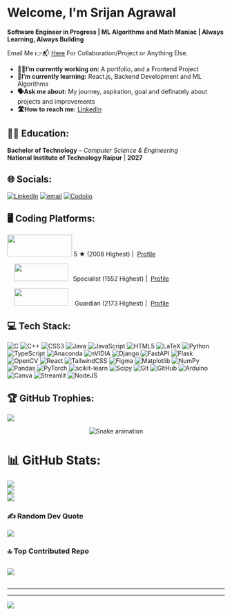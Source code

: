 # Welcome, I'm Srijan Agrawal
**Software Engineer in Progress | ML Algorithms and Math Maniac | Always Learning, Always Building**

Email Me 👉📬 <a href="mailto:srijanagrawal89@gmail.com">Here</a> For Collaboration/Project or Anything Else.

- **👨‍💻I’m currently working on:** A portfolio, and a Frontend Project
- **📔I’m currently learning:** React.js, Backend Development and ML Algorithms
- **🗣️Ask me about:** My journey, aspiration, goal and definately about projects and improvements
- **🛣️How to reach me:** <a href="https://www.linkedin.com/in/srijan4o4/">LinkedIn</a>

## 🧑‍🎓 Education: 
**Bachelor of Technology** – *Computer Science & Engineering*  
**National Institute of Technology Raipur** | **2027**

## 🌐 Socials:
[![LinkedIn](https://img.shields.io/badge/LinkedIn-%230077B5.svg?logo=linkedin&logoColor=white)](https://linkedin.com/in/https://www.linkedin.com/in/srijan4o4/) [![email](https://img.shields.io/badge/Email-D14836?logo=gmail&logoColor=white)](mailto:srijanagrawal89@gmail.com) 
[![Codolio](https://img.shields.io/badge/Codolio-orange.svg)](https://codolio.com/profile/Srijan)


## 🖥️ Coding Platforms:
<div>
<p>
     <img src="https://cdn.codechef.com/images/cc-logo.svg" height="50" width="150">
    <span class="rating">5 &#9733</span> (2008 Highest) | &nbsp;<a href = "https://www.codechef.com/users/srijanagrawal4">Profile</a>
</p>
<p>  &nbsp;&nbsp;&nbsp;&nbsp;</tab><img src ="https://codeforces.org/s/22481/images/codeforces-sponsored-by-ton.png" height="40" width="125">
    <span class="cfcolor">&nbsp; Specialist </span>(1552 Highest) | &nbsp;<a href = "https://codeforces.com/profile/srijanagrawal">Profile</a>
</p>
<p>
     &nbsp;&nbsp;&nbsp;&nbsp;</tab><img src ="https://upload.wikimedia.org/wikipedia/commons/c/c2/LeetCode_Logo_2.png" height="40" width="125">  
    <span class="cfcolor">&nbsp;&nbsp;&nbsp;Guardian </span>(2173 Highest) | &nbsp;<a href = "https://leetcode.com/u/srijan-agrawal-_-1/">Profile</a>
</p>
</div>

##
## 💻 Tech Stack:
![C](https://img.shields.io/badge/c-%2300599C.svg?style=for-the-badge&logo=c&logoColor=white) ![C++](https://img.shields.io/badge/c++-%2300599C.svg?style=for-the-badge&logo=c%2B%2B&logoColor=white) ![CSS3](https://img.shields.io/badge/css3-%231572B6.svg?style=for-the-badge&logo=css3&logoColor=white) ![Java](https://img.shields.io/badge/java-%23ED8B00.svg?style=for-the-badge&logo=openjdk&logoColor=white) ![JavaScript](https://img.shields.io/badge/javascript-%23323330.svg?style=for-the-badge&logo=javascript&logoColor=%23F7DF1E) ![HTML5](https://img.shields.io/badge/html5-%23E34F26.svg?style=for-the-badge&logo=html5&logoColor=white) ![LaTeX](https://img.shields.io/badge/latex-%23008080.svg?style=for-the-badge&logo=latex&logoColor=white) ![Python](https://img.shields.io/badge/python-3670A0?style=for-the-badge&logo=python&logoColor=ffdd54) ![TypeScript](https://img.shields.io/badge/typescript-%23007ACC.svg?style=for-the-badge&logo=typescript&logoColor=white) ![Anaconda](https://img.shields.io/badge/Anaconda-%2344A833.svg?style=for-the-badge&logo=anaconda&logoColor=white) ![nVIDIA](https://img.shields.io/badge/cuda-000000.svg?style=for-the-badge&logo=nVIDIA&logoColor=green) ![Django](https://img.shields.io/badge/django-%23092E20.svg?style=for-the-badge&logo=django&logoColor=white) ![FastAPI](https://img.shields.io/badge/FastAPI-005571?style=for-the-badge&logo=fastapi) ![Flask](https://img.shields.io/badge/flask-%23000.svg?style=for-the-badge&logo=flask&logoColor=white) ![OpenCV](https://img.shields.io/badge/opencv-%23white.svg?style=for-the-badge&logo=opencv&logoColor=white) ![React](https://img.shields.io/badge/react-%2320232a.svg?style=for-the-badge&logo=react&logoColor=%2361DAFB) ![TailwindCSS](https://img.shields.io/badge/tailwindcss-%2338B2AC.svg?style=for-the-badge&logo=tailwind-css&logoColor=white) ![Figma](https://img.shields.io/badge/figma-%23F24E1E.svg?style=for-the-badge&logo=figma&logoColor=white) ![Matplotlib](https://img.shields.io/badge/Matplotlib-%23ffffff.svg?style=for-the-badge&logo=Matplotlib&logoColor=black) ![NumPy](https://img.shields.io/badge/numpy-%23013243.svg?style=for-the-badge&logo=numpy&logoColor=white) ![Pandas](https://img.shields.io/badge/pandas-%23150458.svg?style=for-the-badge&logo=pandas&logoColor=white) ![PyTorch](https://img.shields.io/badge/PyTorch-%23EE4C2C.svg?style=for-the-badge&logo=PyTorch&logoColor=white) ![scikit-learn](https://img.shields.io/badge/scikit--learn-%23F7931E.svg?style=for-the-badge&logo=scikit-learn&logoColor=white) ![Scipy](https://img.shields.io/badge/SciPy-%230C55A5.svg?style=for-the-badge&logo=scipy&logoColor=%white) ![Git](https://img.shields.io/badge/git-%23F05033.svg?style=for-the-badge&logo=git&logoColor=white) ![GitHub](https://img.shields.io/badge/github-%23121011.svg?style=for-the-badge&logo=github&logoColor=white) ![Arduino](https://img.shields.io/badge/-Arduino-00979D?style=for-the-badge&logo=Arduino&logoColor=white) ![Canva](https://img.shields.io/badge/Canva-%2300C4CC.svg?style=for-the-badge&logo=Canva&logoColor=white) ![Streamlit](https://img.shields.io/badge/Streamlit-%23FE4B4B.svg?style=for-the-badge&logo=streamlit&logoColor=white) ![NodeJS](https://img.shields.io/badge/node.js-6DA55F?style=for-the-badge&logo=node.js&logoColor=white)



## 🏆 GitHub Trophies:
![](https://github-profile-trophy.vercel.app/?username=Srijan4O4&theme=radical&no-frame=false&no-bg=true&margin-w=4)


<!-- Snake Game Repo View -->

<div align="center">
  <img src="https://profile-readme-generator.com/assets/snake.svg" alt="Snake animation" />
</div>



# 📊 GitHub Stats:
![](https://github-readme-stats.vercel.app/api?username=Srijan4O4&theme=transparent&hide_border=false&include_all_commits=true&count_private=true)<br/>
![](https://nirzak-streak-stats.vercel.app/?user=Srijan4O4&theme=transparent&hide_border=false)<br/>
![](https://github-readme-stats.vercel.app/api/top-langs/?username=Srijan4O4&theme=transparent&hide_border=false&include_all_commits=true&count_private=true&layout=compact)

### ✍️ Random Dev Quote
![](https://quotes-github-readme.vercel.app/api?type=horizontal&theme=radical)

### 🔝 Top Contributed Repo
![](https://github-contributor-stats.vercel.app/api?username=Srijan4O4&limit=5&theme=dark&combine_all_yearly_contributions=true)
---

<p align="center"><img src="https://komarev.com/ghpvc/?username=OmAmar106" alt=""></p>

---

---
[![](https://visitcount.itsvg.in/api?id=Srijan4O4&icon=0&color=0)](https://visitcount.itsvg.in)

<!-- Proudly created with GPRM ( https://gprm.itsvg.in ) -->

